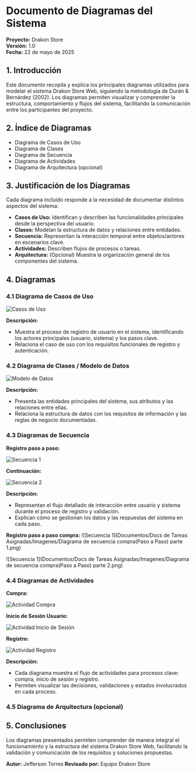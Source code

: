 # Documento de Diagramas del Sistema

**Proyecto:** Drakon Store  
**Versión:** 1.0  
**Fecha:** 22 de mayo de 2025

## 1. Introducción

Este documento recopila y explica los principales diagramas utilizados para modelar el sistema Drakon Store Web, siguiendo la metodología de Durán & Bernárdez (2002). Los diagramas permiten visualizar y comprender la estructura, comportamiento y flujos del sistema, facilitando la comunicación entre los participantes del proyecto.

## 2. Índice de Diagramas
- Diagrama de Casos de Uso
- Diagrama de Clases
- Diagrama de Secuencia
- Diagrama de Actividades
- Diagrama de Arquitectura (opcional)

## 3. Justificación de los Diagramas
Cada diagrama incluido responde a la necesidad de documentar distintos aspectos del sistema:
- **Casos de Uso:** Identifican y describen las funcionalidades principales desde la perspectiva del usuario.
- **Clases:** Modelan la estructura de datos y relaciones entre entidades.
- **Secuencia:** Representan la interacción temporal entre objetos/actores en escenarios clave.
- **Actividades:** Describen flujos de procesos o tareas.
- **Arquitectura:** (Opcional) Muestra la organización general de los componentes del sistema.

## 4. Diagramas

### 4.1 Diagrama de Casos de Uso

![Casos de Uso](Imagenes/Diagrama%20de%20Caso%20de%20Uso%20(Registro).png)

**Descripción:**
- Muestra el proceso de registro de usuario en el sistema, identificando los actores principales (usuario, sistema) y los pasos clave.
- Relaciona el caso de uso con los requisitos funcionales de registro y autenticación.

### 4.2 Diagrama de Clases / Modelo de Datos

![Modelo de Datos](Imagenes/Diagrama%20Modelo%20De%20Datos.jpg)

**Descripción:**
- Presenta las entidades principales del sistema, sus atributos y las relaciones entre ellas.
- Relaciona la estructura de datos con los requisitos de información y las reglas de negocio documentadas.

### 4.3 Diagramas de Secuencia

**Registro paso a paso:**

![Secuencia 1](Imagenes/Diagrama%20de%20Secuencia(Paso%20a%20%20Paso).png)


**Continuación:**

![Secuencia 2](Imagenes/Diagrama%20de%20Secuencia(Paso%20a%20%20Paso)%20Parte%202.png)

**Descripción:**
- Representan el flujo detallado de interacción entre usuario y sistema durante el proceso de registro y validación.
- Explican cómo se gestionan los datos y las respuestas del sistema en cada paso.

**Registro paso a paso compra:**
![Secuencia 1](Documentos/Docs de Tareas Asignadas/Imagenes/Diagrama de secuencia compra(Paso a Paso) parte 1.png)


![Secuencia 1](Documentos/Docs de Tareas Asignadas/Imagenes/Diagrama de secuencia compra(Paso a Paso) parte 2.png)
### 4.4 Diagramas de Actividades

**Compra:**

![Actividad Compra](Imagenes/Diagrama%20de%20Actividad(Compra).png)

**Inicio de Sesión Usuario:**

![Actividad Inicio de Sesión](Imagenes/Diagrama%20de%20Actividad(Inicio%20de%20Sesi%C3%B3n%20Usuario).png)

**Registro:**

![Actividad Registro](Imagenes/Diagrama%20de%20Actividad(Registro).png)

**Descripción:**
- Cada diagrama muestra el flujo de actividades para procesos clave: compra, inicio de sesión y registro.
- Permiten visualizar las decisiones, validaciones y estados involucrados en cada proceso.

### 4.5 Diagrama de Arquitectura (opcional)



## 5. Conclusiones

Los diagramas presentados permiten comprender de manera integral el funcionamiento y la estructura del sistema Drakon Store Web, facilitando la validación y comunicación de los requisitos y soluciones propuestas.

**Autor:** Jefferson Torres
**Revisado por:** Equipo Drakon Store
